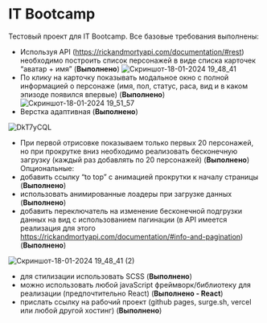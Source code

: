 # IT Bootcamp
Тестовый проект для IT Bootcamp.
Все базовые требования выполнены:
+ Используя API (https://rickandmortyapi.com/documentation/#rest) необходимо построить список персонажей в виде списка карточек “аватар + имя” (**Выполнено**)
![Скриншот-18-01-2024 19_48_41](https://github.com/anterebol/bootcamp-test/assets/71256929/0220dc9a-81c8-4f19-9039-ed2469f40fca)
+ По клику на карточку показывать модальное окно с полной информацией о персонаже (имя, пол, статус, раса, вид и в каком эпизоде появился впервые) (**Выполнено**)
![Скриншот-18-01-2024 19_51_57](https://github.com/anterebol/bootcamp-test/assets/71256929/adfa41cd-e01b-49ea-a781-048274ca2ac2)
+ Верстка адаптивная (**Выполнено**)

![DkT7yCQL](https://github.com/anterebol/bootcamp-test/assets/71256929/9ef4ca40-80ab-4a98-91cd-6e9a880eaf70)
+ При первой отрисовке показываем только первых 20 персонажей, но при прокрутке вниз необходимо реализовать бесконечную загрузку (каждый раз добавлять по 20 персонажей) (**Выполнено**)
Опциональные:
+ добавить ссылку “to top” c анимацией прокрутки к началу страницы (**Выполнено**)
+ использовать анимированные лоадеры при загрузке данных (**Выполнено**)
+ добавить переключатель на изменение бесконечной подгрузки данных на вид с использованием пагинации (в API имеется реализация для этого https://rickandmortyapi.com/documentation/#info-and-pagination) (**Выполнено**)

![Скриншот-18-01-2024 19_48_41 (2)](https://github.com/anterebol/bootcamp-test/assets/71256929/d8a80a10-2ce5-47e5-9938-baa069804ec1)
+ для стилизации использовать SCSS (**Выполнено**)
+ можно использовать любой javaScript фреймворк/библиотеку для реализации (предпочтительно React) (**Выполнено - React**)
+ прислать ссылку на рабочий проект (github pages, surge.sh, vercel или любой другой хостинг) (**Выполнено**)
